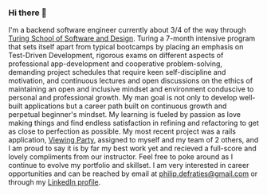 ### Hi there 👋
I'm a backend software engineer currently about 3/4 of the way through [Turing School of Software and Design](https://turing.io/). Turing a 7-month intensive program that sets itself apart from typical bootcamps by placing an emphasis on Test-Driven Development, rigorous exams on different aspects of professional app-development and cooperative problem-solving, demanding project schedules that require keen self-discipline and motivation, and continuous lectures and open discussions on the ethics of maintaining an open and inclusive mindset and environment conduscive to personal and professional growth. My man goal is not only to develop well-built applications but a career path built on continuous growth and perpetual beginner's mindset. My learning is fueled by passion as love making things and find endless satisfaction in refining and refactoring to get as close to perfection as possible. My most recent project was a rails application, [Viewing Party](https://github.com/PhilipDeFraties/viewing_party), assigned to myself and my team of 2 others, and I am proud to say it is by far my best work yet and recieved a full-score and lovely compliments from our instructor. Feel free to poke around as I continue to evolve my portfolio and skillset. I am very interested in career opportunities and can be reached by email at philip.defraties@gmail.com or through my [LinkedIn profile](https://www.linkedin.com/feed/).

<!--
**PhilipDeFraties/PhilipDeFraties** is a ✨ _special_ ✨ repository because its `README.md` (this file) appears on your GitHub profile.

Here are some ideas to get you started:

- 🔭 I’m currently working on ...
- 🌱 I’m currently learning ...
- 👯 I’m looking to collaborate on ...
- 🤔 I’m looking for help with ...
- 💬 Ask me about ...
- 📫 How to reach me: ...
- 😄 Pronouns: ...
- ⚡ Fun fact: ...
-->
